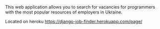 This web application allows you to search for vacancies for programmers with the most popular resources of employers in Ukraine.

Located on heroku
https://django-job-finder.herokuapp.com/page/
